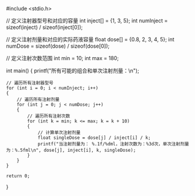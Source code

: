 

#include <stdio.h>

// 定义注射器型号和对应的容量
int inject[] = {1, 3, 5};
int numInject = sizeof(inject) / sizeof(inject[0]);

// 定义注射剂量和对应的实际药液容量
float dose[] = {0.8, 2, 3, 4, 5};
int numDose = sizeof(dose) / sizeof(dose[0]);

// 定义注射次数范围
int min = 10;
int max = 180;

int main() {
    printf("所有可能的组合和单次注射剂量：\n");

    // 遍历所有注射器型号
    for (int i = 0; i < numInject; i++) 
	{
        // 遍历所有注射剂量
        for (int j = 0; j < numDose; j++) 
		{
            // 遍历所有注射次数
            for (int k = min; k <= max; k = k + 10) 
			{
                // 计算单次注射剂量
                float singleDose = dose[j] / inject[i] / k;
                printf("当注射剂量为： %.1f/%dml，注射次数为：%3d次，单次注射剂量为：%.5fml\n", dose[j], inject[i], k, singleDose);
            }
        }
    }

    return 0;
}
